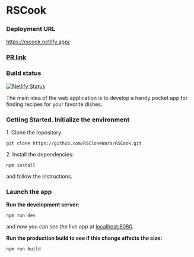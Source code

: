 # RSCook

### Deployment URL

https://rscook.netlify.app/

### [PR link](https://github.com/RSCloneWars/RSCook/pull/34)

### Build status
[![Netlify Status](https://api.netlify.com/api/v1/badges/d1861232-cc80-4196-8d91-9ee9ddc6bc3b/deploy-status)](https://app.netlify.com/sites/rscook/deploys)

The main idea of the web application is to develop a handy pocket app for finding recipes for your favorite dishes.

### Getting Started. Initialize the environment

1\. Clone the repository:
```
git clone https://github.com/RSCloneWars/RSCook.git
```
2\. Install the dependencies:
```
npm install
```
and follow the instructions.

### Launch the app

**Run the development server:**
```
npm run dev
```
and now you can see the live app at [localhost:8080](http://localhost:8080).

**Run the production build to see if this change affects the size:**
```
npm run build
```
